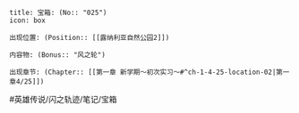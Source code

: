 ---
---
```ad-quote
title: 宝箱: (No:: "025")
icon: box

出现位置: (Position:: [[露纳利亚自然公园2]])

内容物: (Bonus:: "风之轮")

出现章节: (Chapter:: [[第一章 新学期～初次实习～#^ch-1-4-25-location-02|第一章4/25]])

```

#英雄传说/闪之轨迹/笔记/宝箱